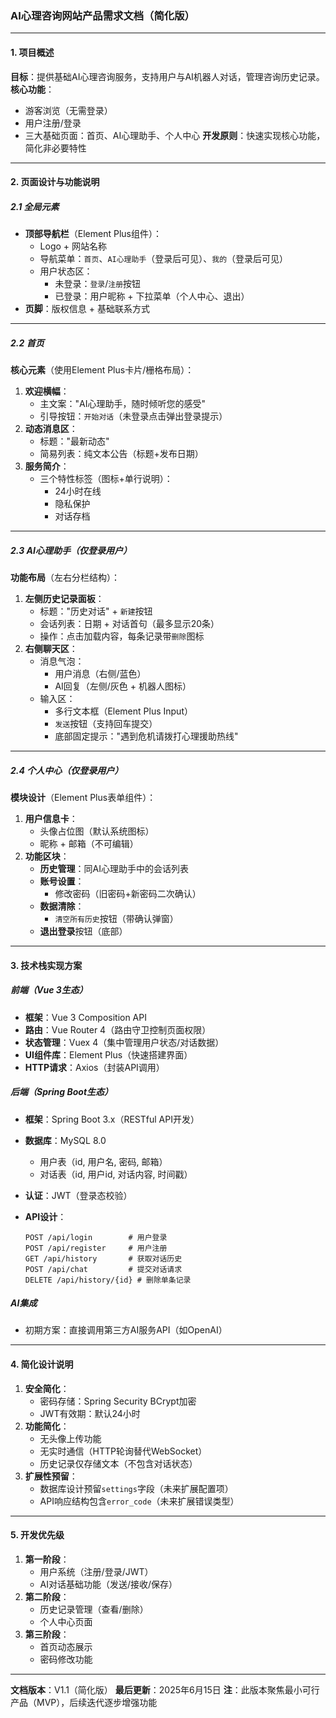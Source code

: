 ### AI心理咨询网站产品需求文档（简化版）

------

#### **1. 项目概述**

**目标**：提供基础AI心理咨询服务，支持用户与AI机器人对话，管理咨询历史记录。
**核心功能**：

- 游客浏览（无需登录）
- 用户注册/登录
- 三大基础页面：首页、AI心理助手、个人中心
  **开发原则**：快速实现核心功能，简化非必要特性

------

#### **2. 页面设计与功能说明**

##### **2.1 全局元素**

- **顶部导航栏**（Element Plus组件）：
  - Logo + 网站名称
  - 导航菜单：`首页`、`AI心理助手`（登录后可见）、`我的`（登录后可见）
  - 用户状态区：
    - 未登录：`登录`/`注册`按钮
    - 已登录：用户昵称 + 下拉菜单（个人中心、退出）
- **页脚**：版权信息 + 基础联系方式

------

##### **2.2 首页**

**核心元素**（使用Element Plus卡片/栅格布局）：

1. **欢迎横幅**：
   - 主文案："AI心理助手，随时倾听您的感受"
   - 引导按钮：`开始对话`（未登录点击弹出登录提示）
2. **动态消息区**：
   - 标题："最新动态"
   - 简易列表：纯文本公告（标题+发布日期）
3. **服务简介**：
   - 三个特性标签（图标+单行说明）：
     - 24小时在线
     - 隐私保护
     - 对话存档

------

##### **2.3 AI心理助手**（**仅登录用户**）

**功能布局**（左右分栏结构）：

1. **左侧历史记录面板**：
   - 标题："历史对话" + `新建`按钮
   - 会话列表：日期 + 对话首句（最多显示20条）
   - 操作：点击加载内容，每条记录带`删除`图标
2. **右侧聊天区**：
   - 消息气泡：
     - 用户消息（右侧/蓝色）
     - AI回复（左侧/灰色 + 机器人图标）
   - 输入区：
     - 多行文本框（Element Plus Input）
     - `发送`按钮（支持回车提交）
     - 底部固定提示："遇到危机请拨打心理援助热线"

------

##### **2.4 个人中心**（**仅登录用户**）

**模块设计**（Element Plus表单组件）：

1. **用户信息卡**：
   - 头像占位图（默认系统图标）
   - 昵称 + 邮箱（不可编辑）
2. **功能区块**：
   - **历史管理**：同AI心理助手中的会话列表
   - **账号设置**：
     - 修改密码（旧密码+新密码二次确认）
   - **数据清除**：
     - `清空所有历史`按钮（带确认弹窗）
   - **退出登录**按钮（底部）

------

#### **3. 技术栈实现方案**

##### **前端**（Vue 3生态）

- **框架**：Vue 3 Composition API
- **路由**：Vue Router 4（路由守卫控制页面权限）
- **状态管理**：Vuex 4（集中管理用户状态/对话数据）
- **UI组件库**：Element Plus（快速搭建界面）
- **HTTP请求**：Axios（封装API调用）

##### **后端**（Spring Boot生态）

- **框架**：Spring Boot 3.x（RESTful API开发）

- **数据库**：MySQL 8.0

  - 用户表（id, 用户名, 密码, 邮箱）
  - 对话表（id, 用户id, 对话内容, 时间戳）

- **认证**：JWT（登录态校验）

- **API设计**：

  ```
  POST /api/login        # 用户登录
  POST /api/register     # 用户注册
  GET /api/history       # 获取对话历史
  POST /api/chat         # 提交对话请求
  DELETE /api/history/{id} # 删除单条记录
  ```

##### **AI集成**

- 初期方案：直接调用第三方AI服务API（如OpenAI）

------

#### **4. 简化设计说明**

1. **安全简化**：
   - 密码存储：Spring Security BCrypt加密
   - JWT有效期：默认24小时
2. **功能简化**：
   - 无头像上传功能
   - 无实时通信（HTTP轮询替代WebSocket）
   - 历史记录仅存储文本（不包含对话状态）
3. **扩展性预留**：
   - 数据库设计预留`settings`字段（未来扩展配置项）
   - API响应结构包含`error_code`（未来扩展错误类型）

------

#### **5. 开发优先级**

1. **第一阶段**：
   - 用户系统（注册/登录/JWT）
   - AI对话基础功能（发送/接收/保存）
2. **第二阶段**：
   - 历史记录管理（查看/删除）
   - 个人中心页面
3. **第三阶段**：
   - 首页动态展示
   - 密码修改功能

------

**文档版本**：V1.1（简化版）
**最后更新**：2025年6月15日
**注**：此版本聚焦最小可行产品（MVP），后续迭代逐步增强功能